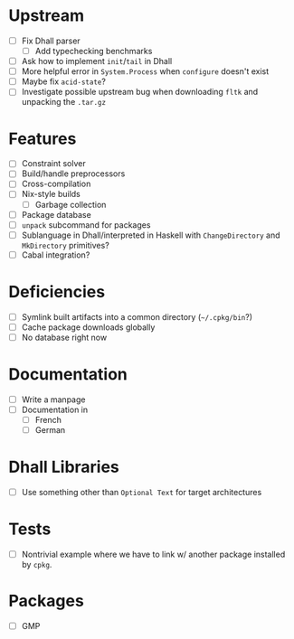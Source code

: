 # Upstream
- [ ] Fix Dhall parser
  - [ ] Add typechecking benchmarks
- [ ] Ask how to implement `init`/`tail` in Dhall
- [ ] More helpful error in `System.Process` when `configure` doesn't exist
- [ ] Maybe fix `acid-state`?
- [ ] Investigate possible upstream bug when downloading `fltk` and unpacking
  the `.tar.gz`
# Features
- [ ] Constraint solver
- [ ] Build/handle preprocessors
- [ ] Cross-compilation
- [ ] Nix-style builds
  - [ ] Garbage collection
- [ ] Package database
- [ ] `unpack` subcommand for packages
- [ ] Sublanguage in Dhall/interpreted in Haskell with `ChangeDirectory` and
  `MkDirectory` primitives?
- [ ] Cabal integration?
# Deficiencies
- [ ] Symlink built artifacts into a common directory (`~/.cpkg/bin`?)
- [ ] Cache package downloads globally
- [ ] No database right now
# Documentation
- [ ] Write a manpage
- [ ] Documentation in
  - [ ] French
  - [ ] German
# Dhall Libraries
- [ ] Use something other than `Optional Text` for target architectures
# Tests
- [ ] Nontrivial example where we have to link w/ another package installed by
  `cpkg`.
# Packages
- [ ] GMP
